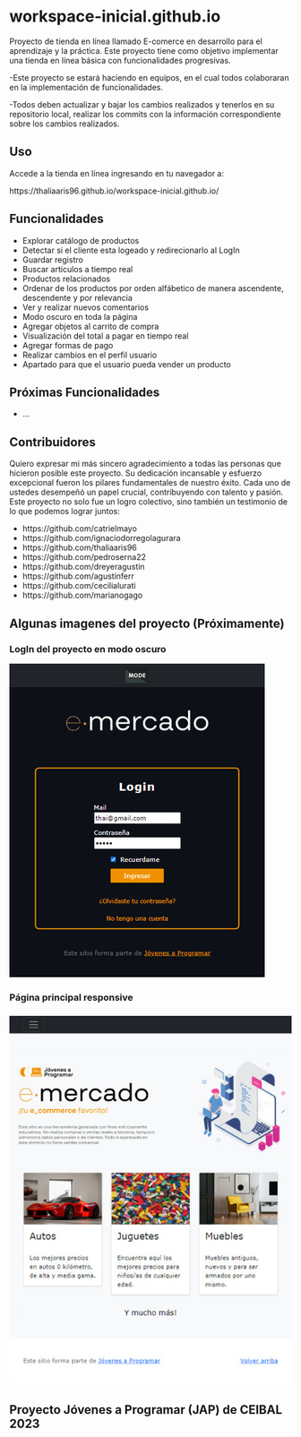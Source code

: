 # workspace-inicial.github.io
<p>Proyecto de tienda en línea llamado E-comerce en desarrollo para el aprendizaje y la práctica. Este proyecto tiene como objetivo implementar una tienda en línea básica con funcionalidades progresivas.
</p>
<p>-Este proyecto se estará haciendo en equipos, en el cual todos colaboraran en la implementación de funcionalidades.
</p>
<p>-Todos deben actualizar y bajar los cambios realizados y tenerlos en su repositorio local, realizar los commits con la información correspondiente sobre los cambios realizados.
</p>
<h2>Uso</h2>
<p>Accede a la tienda en línea ingresando en tu navegador a: </p>
https://thaliaaris96.github.io/workspace-inicial.github.io/
<h2>Funcionalidades</h2>
<ul>
<li>Explorar catálogo de productos</li>
<li>Detectar si el cliente esta logeado y redirecionarlo al LogIn</li>
<li>Guardar registro</li>
<li>Buscar articulos a tiempo real</li>
<li>Productos relacionados</li>
<li>Ordenar de los productos por orden alfábetico de manera ascendente, descendente y por relevancia</li>
<li>Ver y realizar nuevos comentarios</li>
<li>Modo oscuro en toda la página</li>
<li>Agregar objetos al carrito de compra</li>
<li>Visualización del total a pagar en tiempo real</li>
<li>Agregar formas de pago</li>
<li>Realizar cambios en el perfil usuario</li>
<li>Apartado para que el usuario pueda vender un producto</li>
</ul>
<h2>Próximas Funcionalidades</h2>
<ul>
<li>...</li>
</ul>
<h2>Contribuidores</h2>
<p>Quiero expresar mi más sincero agradecimiento a todas las personas que hicieron posible este proyecto. Su dedicación incansable y esfuerzo excepcional fueron los pilares fundamentales de nuestro éxito. Cada uno de ustedes desempeñó un papel crucial, contribuyendo con talento y pasión. Este proyecto no solo fue un logro colectivo, sino también un testimonio de lo que podemos lograr juntos: </p>
<ul>
<li>https://github.com/catrielmayo</li>
<li>https://github.com/ignaciodorregolagurara</li>
<li>https://github.com/thaliaaris96</li>
<li>https://github.com/pedroserna22</li>
<li>https://github.com/dreyeragustin</li>
<li>https://github.com/agustinferr</li>
<li>https://github.com/cecilialurati</li>
<li>https://github.com/marianogago</li>
</ul>
<h2>Algunas imagenes del proyecto (Próximamente)</h2>
<h3>LogIn del proyecto en modo oscuro</h3>
<img src="img/imgProyecto1.jpg" alt="Imagen del Proyecto 1">
<h3>Página principal responsive<h3>
<img src="img/imgProyecto2.jpg" alt="Imagen del Proyecto 2">
<h2>Proyecto Jóvenes a Programar (JAP) de CEIBAL 2023</h2>